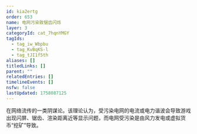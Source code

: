 ```yaml
---
id: kia2ertg
order: 653
name: 电网污染致锯齿闪烁
layer: 3
categoryId: cat_7hqnYMGY
tagIds:
  - tag_iw_Wbpbu
  - tag_KvBqKS-l
  - tag_tJI1f5th
aliases: []
titledLinks: []
parent: ""
relatedEntries: []
timelineEvents: []
nsfw: false
lastUpdated: 1758087125
---
```


在网络流传的一类阴谋论。该理论认为，受污染电网的电流或电力谐波会导致游戏出现闪屏、锯齿、渲染距离近等显示问题，而电网受污染是由风力发电或虚拟货币“挖矿”导致。